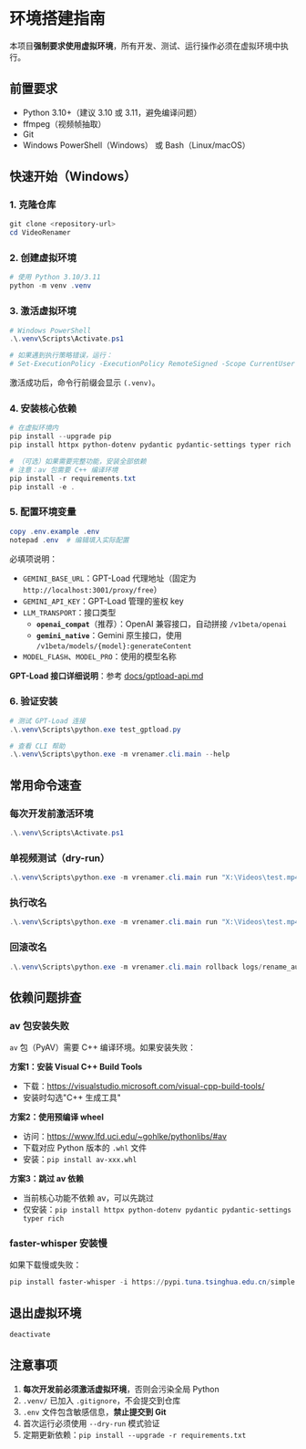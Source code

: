 # 环境搭建指南

本项目**强制要求使用虚拟环境**，所有开发、测试、运行操作必须在虚拟环境中执行。

## 前置要求

- Python 3.10+（建议 3.10 或 3.11，避免编译问题）
- ffmpeg（视频帧抽取）
- Git
- Windows PowerShell（Windows） 或 Bash（Linux/macOS）

## 快速开始（Windows）

### 1. 克隆仓库
```powershell
git clone <repository-url>
cd VideoRenamer
```

### 2. 创建虚拟环境
```powershell
# 使用 Python 3.10/3.11
python -m venv .venv
```

### 3. 激活虚拟环境
```powershell
# Windows PowerShell
.\.venv\Scripts\Activate.ps1

# 如果遇到执行策略错误，运行：
# Set-ExecutionPolicy -ExecutionPolicy RemoteSigned -Scope CurrentUser
```

激活成功后，命令行前缀会显示 `(.venv)`。

### 4. 安装核心依赖
```powershell
# 在虚拟环境内
pip install --upgrade pip
pip install httpx python-dotenv pydantic pydantic-settings typer rich

# （可选）如果需要完整功能，安装全部依赖
# 注意：av 包需要 C++ 编译环境
pip install -r requirements.txt
pip install -e .
```

### 5. 配置环境变量
```powershell
copy .env.example .env
notepad .env  # 编辑填入实际配置
```

必填项说明：
- `GEMINI_BASE_URL`：GPT-Load 代理地址（固定为 `http://localhost:3001/proxy/free`）
- `GEMINI_API_KEY`：GPT-Load 管理的鉴权 key
- `LLM_TRANSPORT`：接口类型
  - **`openai_compat`**（推荐）：OpenAI 兼容接口，自动拼接 `/v1beta/openai`
  - **`gemini_native`**：Gemini 原生接口，使用 `/v1beta/models/{model}:generateContent`
- `MODEL_FLASH`、`MODEL_PRO`：使用的模型名称

**GPT-Load 接口详细说明**：参考 [docs/gptload-api.md](./gptload-api.md)

### 6. 验证安装
```powershell
# 测试 GPT-Load 连接
.\.venv\Scripts\python.exe test_gptload.py

# 查看 CLI 帮助
.\.venv\Scripts\python.exe -m vrenamer.cli.main --help
```

## 常用命令速查

### 每次开发前激活环境
```powershell
.\.venv\Scripts\Activate.ps1
```

### 单视频测试（dry-run）
```powershell
.\.venv\Scripts\python.exe -m vrenamer.cli.main run "X:\Videos\test.mp4" --n 5 --dry-run
```

### 执行改名
```powershell
.\.venv\Scripts\python.exe -m vrenamer.cli.main run "X:\Videos\test.mp4" --rename
```

### 回滚改名
```powershell
.\.venv\Scripts\python.exe -m vrenamer.cli.main rollback logs/rename_audit.jsonl
```

## 依赖问题排查

### av 包安装失败
`av` 包（PyAV）需要 C++ 编译环境。如果安装失败：

**方案1：安装 Visual C++ Build Tools**
- 下载：https://visualstudio.microsoft.com/visual-cpp-build-tools/
- 安装时勾选"C++ 生成工具"

**方案2：使用预编译 wheel**
- 访问：https://www.lfd.uci.edu/~gohlke/pythonlibs/#av
- 下载对应 Python 版本的 `.whl` 文件
- 安装：`pip install av-xxx.whl`

**方案3：跳过 av 依赖**
- 当前核心功能不依赖 av，可以先跳过
- 仅安装：`pip install httpx python-dotenv pydantic pydantic-settings typer rich`

### faster-whisper 安装慢
如果下载慢或失败：
```powershell
pip install faster-whisper -i https://pypi.tuna.tsinghua.edu.cn/simple
```

## 退出虚拟环境
```powershell
deactivate
```

## 注意事项

1. **每次开发前必须激活虚拟环境**，否则会污染全局 Python
2. `.venv/` 已加入 `.gitignore`，不会提交到仓库
3. `.env` 文件包含敏感信息，**禁止提交到 Git**
4. 首次运行必须使用 `--dry-run` 模式验证
5. 定期更新依赖：`pip install --upgrade -r requirements.txt`
